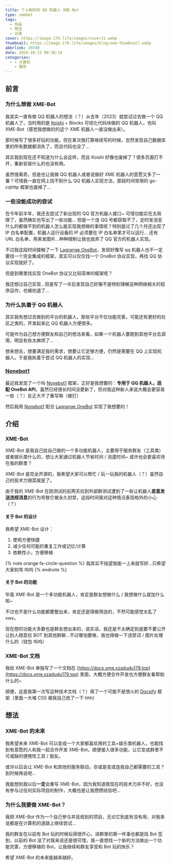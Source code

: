 ```yaml
---
title: 个人制作的 QQ 机器人 XME-Bot
type: xmebot
tags:
  - 作品
  - 想法
  - 记录
cover: https://image.179.life/images/cover11.webp
thumbnail: https://image.179.life/images/blog/xme-thumbnail.webp
abbrlink: 29749
date: 2024-10-15 00:38:14
categories:
  - - 计算机
    - 服务
---
```


## 前言

### 为什么想做 XME-Bot

我其实一直有做 QQ 机器人的想法（？）从去年（2023）就尝试过去做一个 QQ 机器人了，当时用的是 [Koishi](https://koishi.chat/zh-CN/) + Blocks 可视化代码块做的 QQ 机器人，也叫 XME-Bot（感觉我想做的的这个 XME 机器人一直没做出来）。

那时候写了很多好玩的功能，但在某次我打算继续写的时候，忽然发现自己数据库里的所有数据都消失了，而且代码也没了...

其实我到现在还不知道为什么会这样，而且 Koishi 好像也废掉了？很多页面打不开，重新安装什么的也没有用。

虽然很离奇，但是也让我做 QQ 机器人或者说做好 XME 机器人的意愿又多了一番？可惜我一直在网上找不到什么 QQ 机器人实现方法，那段时间常用的 go-cqhttp 框架也废掉了...

### 一些没能成功的尝试

在今年前半年，我还去尝试了新出现的 QQ 官方机器人接口~ 可惜功能实在太局限了，虽然确实也写出了一些功能... 但是一个连 QQ 号都获取不了，定时发消息什么的都做不到的机器人怎么能实现我想做的事情呢？特别是过了几个月还出现了 IP 白名单配置，机器人运行设备的 IP 必须要在 IP 白名单里才可以运行... 还有 URL 白名单，用来发图片...种种限制让我也放弃了 QQ 官方的机器人实现。

不过我这段时间接触了一下 [Lagrange OneBot](https://lagrangedev.github.io/Lagrange.Doc/Lagrange.OneBot/)，发现好像写 qq 机器人也不一定要找一个完全集成的框架，其实可以仅仅找一个 OneBot 协议实现，再找 QQ 协议实现就好了。

但是到哪里找实现 OneBot 协议又比较简单的框架呢？

我还想过自己实现...但是写了一半后发现自己好像不是特别理解这种网络相关的程序运作，也被劝退了...

### 为什么执着于 QQ 机器人

其实我有想过去做别的平台的机器人，那些平台不仅功能完善，可能还有更好的社区之类的，开发起来比 QQ 机器人方便很多。

可是作为自己想方便群友和自己的想法来看，如果一个机器人要跑到其他平台去调用，明显有些太麻烦了...

想来想去，想要满足我的需求，想要让它足够方便，仍然是需要在 QQ 上实现机器人。于是我执着于尝试 QQ 机器人的实现...

### [Nonebot1](https://v1.nonebot.dev/)

最近我发现了一个叫 [Nonebot1](https://v1.nonebot.dev/) 框架，正好是我想要的：**专用于 QQ 机器人，适配 OneBot API**。虽然已经很长时间没更新了，但对我这种新人来说大概会更容易一些（？）反正大不了重写嘛（被打）

然后我用 [Nonebot1](https://v1.nonebot.dev/) 配合 [Lagrange OneBot](https://lagrangedev.github.io/Lagrange.Doc/Lagrange.OneBot/) 实现了我想要的！

## 介绍

### XME-Bot

XME-Bot 是我自己给自己做的一个多功能机器人，主要用于服务群友（工具类）或者娱乐类什么的，想让大家通过机器人节省时间 / 消遣时间~ 或许也会更喜欢待在我的群里？

XME-Bot 是完全开源的，我希望大家可以帮忙 / 玩一玩我的机器人（？）虽然自己的技术力很菜就是了。

由于我的 XME-Bot 在刚测试的前两天拉到外部群测试遭到了一些让机器人**恶意发送违规消息**的行为导致它被永久封禁，这段时间我对这种情况表现格外的小心（？）

#### 关于 Bot 的设计

我希望 XME-Bot 设计：
1. 使用方便快捷
2. 减少任何可能的重复工作或记忆/计算
3. 依赖性小，方便移植

{% note orange fa-circle-question %}
我其实不指望我能一上来就写好...只希望大家别骂 呜呜
{% endnote %}

#### 关于 Bot 的功能

毕竟 XME-Bot 是一个多功能机器人，肯定是群友想做什么 / 我想做什么就加什么啦~

不过也不是什么功能都要整出来，肯定还是得做筛选的，不然可能感觉太乱了 xwx。

现在想的功能大多数也是群友想出来的，说实话，我还是不太确定到底要不要公开让别人随意拉 BOT 到其他群聊...不过哪怕要做，我也得做一下违禁词 / 图片处理什么的（钱包 呜呜）

### XME-Bot 文档

我给 XME-Bot 单独写了一个文档在 [https://docs.xme.xzadudu179.top](https://docs.xme.xzadudu179.top) 里面，大概方便合作开发也方便群友看帮助什么的~

顺便，这是我第一次写这种技术文档（？）用了一个可能不是很火的 [Docsify](https://github.com/docsifyjs) 框架（里面一大堆 CSS 被我自己改了一下 hhh）

## 想法

### XME-Bot 的未来

我希望未来 XME-Bot 可以变成一个大家都喜欢用的工具+娱乐类机器人，也能找到有意愿的人和我一起合作开发 XME-Bot，顺便接入很多功能，让它变成群里不可或缺的便携性工具 / 朋友。

或许以后会让 XME-Bot 和其他的服务联动，亦或是变成连我自己都需要的工具？到时候再说吧...

我能想到我以后**一定**会重写 XME-Bot，因为我知道我现在的技术力并不好，也没有参与过任何实际项目的制作，大概也是让我攒攒经验吧...

### 为什么我要做 XME-Bot？

我把 XME-Bot 作为一个自己参与并且规划的项目，无论它到底有没有用，对我来说都是在计算机的道路上继续尝试...

我的群友在以前有 Bot 玩的时候玩得很开心，进群里的第一件事也都是找 Bot 签到，以前的 Bot 没了对我来说还是很可惜，我一直想找一个新的方法做出一个功能完善，方便移植的 Bot，让我继续和群友享受和 Bot 玩的快乐？

希望 XME-Bot 的未来能越来越好。
